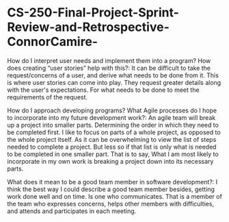 # CS-250-Final-Project-Sprint-Review-and-Retrospective-ConnorCamire-
How do I interpret user needs and implement them into a program? How does creating “user stories” help with this?: It can be difficult to take the request/concerns of a user, and derive what needs to be done from it. This is where user stories can come into play. They request greater details along with the user's expectations. For what needs to be done to meet the requirements of the request.

How do I approach developing programs? What Agile processes do I hope to incorporate into my future development work?: An agile team will break up a project into smaller parts. Determining the order in which they need to be completed first. I like to focus on parts of a whole project, as opposed to the whole project itself. As it can be overwhelming to view the list of steps needed to complete a project. But less so if that list is only what is needed to be completed in one smaller part. That is to say, What I am most likely to incorporate in my own work is breaking a project down into its necessary parts.

What does it mean to be a good team member in software development?: I think the best way I could describe a good team member besides, getting work done well and on time. Is one who communicates. That is a member of the team who expresses concerns, helps other members with difficulties, and attends and participates in each meeting.
